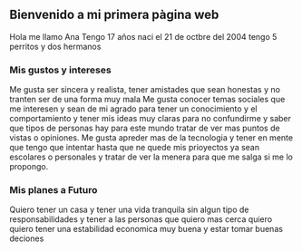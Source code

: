 ##  Bienvenido a mi primera pàgina web
Hola me llamo Ana Tengo 17 años naci el 21 de octbre del 2004 tengo 5 perritos y dos hermanos 
### Mis gustos y intereses 
Me gusta ser sincera y realista, tener amistades que sean honestas y no tranten ser de una forma muy mala
Me gusta conocer temas sociales que me interesen y sean de mi agrado para tener un conocimiento y el comportamiento y tener mis ideas muy claras para no confundirme y saber que tipos de personas hay para este mundo tratar de ver mas puntos de vistas o opiniones.
Me gusta apreder mas de la tecnologia y tener en mente que tengo que intentar hasta que ne quede mis prioyectos ya sean escolares o personales y tratar de ver la menera para que me salga si me lo propongo.
### Mis planes a Futuro 
Quiero tener un casa y tener una vida tranquila sin algun tipo de responsabilidades y tener a las personas que quiero mas cerca quiero quiero tener una estabilidad economica muy buena y estar tomar buenas deciones 

